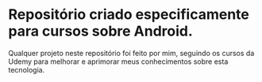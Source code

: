 # Repositório criado especificamente para cursos sobre Android.

Qualquer projeto neste repositório foi feito por mim, seguindo os cursos da Udemy para melhorar e aprimorar meus conhecimentos sobre esta tecnologia.
